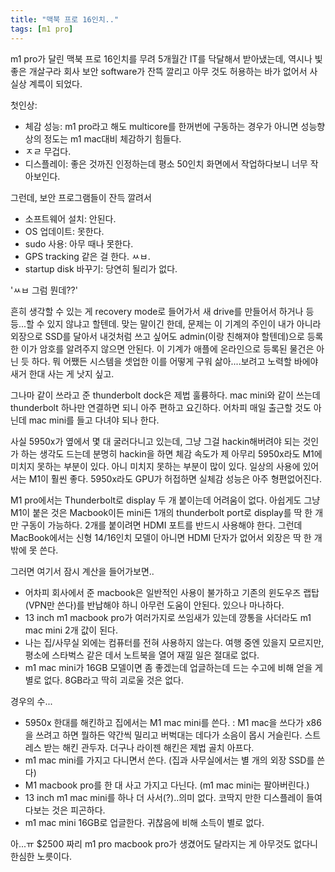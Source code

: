 ```yaml
---
title: "맥북 프로 16인치.."
tags: [m1 pro]
---
```


m1 pro가 달린 맥북 프로 16인치를 무려 5개월간 IT를 닥달해서 받아냈는데, 역시나 빛좋은 개살구라 회사 보안 software가 잔뜩 깔리고 아무 것도 허용하는 바가 없어서 사실상 계륵이 되었다.

첫인상:
- 체감 성능: m1 pro라고 해도 multicore를 한꺼번에 구동하는 경우가 아니면 성능향상의 정도는 m1 mac대비 체감하기 힘들다. 
- ㅈㄹ 무겁다.
- 디스플레이: 좋은 것까진 인정하는데 평소 50인치 화면에서 작업하다보니 너무 작아보인다.

그런데, 보안 프로그램들이 잔득 깔려서
- 소프트웨어 설치: 안된다.
- OS 업데이트: 못한다. 
- sudo 사용: 아무 때나 못한다.
- GPS tracking 같은 걸 한다. ㅆㅂ.
- startup disk 바꾸기: 당연히 될리가 없다.

'ㅆㅂ 그럼 뭔데??'

흔히 생각할 수 있는 게 recovery mode로 들어가서 새 drive를 만들어서 하거나 등등...할 수 있지 않냐고 할텐데. 맞는 말이긴 한데, 문제는 이 기계의 주인이 내가 아니라 외장으로 SSD를 달아서 내것처럼 쓰고 싶어도 admin(이랑 친해져야 할텐데)으로 등록한 이가 암호를 알려주지 않으면 안된다. 이 기계가 애플에 온라인으로 등록된 물건은 아닌 듯 하다. 뭐 어쨌든 시스템을 셋업한 이를 어떻게 구워 삶아....보려고 노력할 바에야 새거 한대 사는 게 낫지 싶고.

그나마 같이 쓰라고 준 thunderbolt dock은 제법 훌륭하다. mac mini와 같이 쓰는데 thunderbolt 하나만 연결하면 되니 아주 편하고 요긴하다. 어차피 매일 출근할 것도 아닌데 mac mini를 들고 다녀야 되나 한다.

사실 5950x가 옆에서 몇 대 굴러다니고 있는데, 그냥 그걸 hackin해버려야 되는 것인가 하는 생각도 드는데 분명히 hackin을 하면 체감 속도가 제 아무리 5950x라도 M1에 미치지 못하는 부분이 있다. 아니 미치지 못하는 부분이 많이 있다. 일상의 사용에 있어서는 M1이 훨씬 좋다. 5950x라도 GPU가 허접하면 실체감 성능은 아주 형편없어진다.

M1 pro에서는 Thunderbolt로 display 두 개 붙이는데 어려움이 없다. 아쉽게도 그냥 M1이 붙은 것은 Macbook이든 mini든 1개의 thunderbolt port로 display를 딱 한 개만 구동이 가능하다. 2개를 붙이려면 HDMI 포트를 반드시 사용해야 한다. 그런데 MacBook에서는 신형 14/16인치 모델이 아니면 HDMI 단자가 없어서 외장은 딱 한 개 밖에 못 쓴다. 

그러면 여기서 잠시 계산을 들어가보면..

- 어차피 회사에서 준 macbook은 일반적인 사용이 불가하고 기존의 윈도우즈 랩탑 (VPN만 쓴다)를 반납해야 하니 아무런 도움이 안된다. 있으나 마나하다.
- 13 inch m1 macbook pro가 여러가지로 쓰임새가 있는데 깡통을 사더라도 m1 mac mini 2개 값이 된다.
- 나는 집/사무실 외에는 컴퓨터를 전혀 사용하지 않는다. 여행 중엔 있을지 모르지만, 평소에 스타벅스 같은 데서 노트북을 열어 재낄 일은 절대로 없다.
- m1 mac mini가 16GB 모델이면 좀 좋겠는데 업글하는데 드는 수고에 비해 얻을 게 별로 없다. 8GB라고 딱히 괴로울 것은 없다.

경우의 수...
- 5950x 한대를 해킨하고 집에서는 M1 mac mini를 쓴다. : M1 mac을 쓰다가 x86을 쓰려고 하면 뭘하든 약간씩 밀리고 버벅대는 데다가 소음이 몹시 거슬린다. 스트레스 받는 해킨 관두자. 더구나 라이젠 해킨은 제법 골치 아프다.
- m1 mac mini를 가지고 다니면서 쓴다. (집과 사무실에서는 별 개의 외장 SSD를 쓴다)
- M1 macbook pro를 한 대 사고 가지고 다닌다. (m1 mac mini는 팔아버린다.)
- 13 inch m1 mac mini를 하나 더 사서(?)..의미 없다. 코딱지 만한 디스플레이 들여다보는 것은 피곤하다.
- m1 mac mini 16GB로 업글한다. 귀찮음에 비해 소득이 별로 없다.

아...ㅠ $2500 짜리 m1 pro macbook pro가 생겼어도 달라지는 게 아무것도 없다니 한심한 노릇이다.

